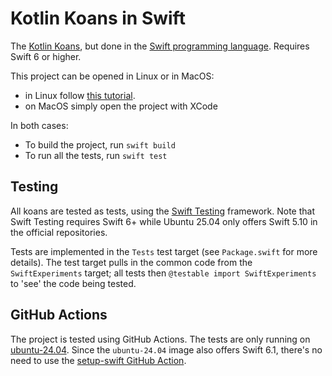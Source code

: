 # Kotlin Koans in Swift

The [Kotlin Koans](https://play.kotlinlang.org/koans/overview), but done in the
[Swift programming language](https://www.swift.org). Requires Swift 6 or higher.

This project can be opened in Linux or in MacOS:

- in Linux follow [this tutorial](https://mvysny.github.io/swift/).
- on MacOS simply open the project with XCode

In both cases:

- To build the project, run `swift build`
- To run all the tests, run `swift test`

## Testing

All koans are tested as tests, using the
[Swift Testing](https://developer.apple.com/documentation/testing/)
framework. Note that Swift Testing requires Swift 6+ while Ubuntu 25.04 only offers Swift 5.10 in the official repositories.

Tests are implemented in the `Tests` test target (see `Package.swift` for more details). The test target pulls in
the common code from the `SwiftExperiments` target; all tests then `@testable import SwiftExperiments`
to 'see' the code being tested.

## GitHub Actions

The project is tested using GitHub Actions. The tests are only running on [ubuntu-24.04](https://github.com/actions/runner-images/blob/main/images/ubuntu/Ubuntu2404-Readme.md).
Since the `ubuntu-24.04` image also offers Swift 6.1, there's no need to use the
[setup-swift GitHub Action](https://github.com/swift-actions/setup-swift).
